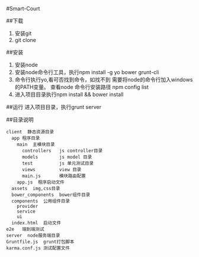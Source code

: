 #Smart-Court

##下载
1. 安装git
2. git clone 

##安装
1. 安装node
2. 安装node命令行工具，执行npm install -g yo bower grunt-cli
3. 命令行执行yo,看可否找到命令，如找不到 需要将node的命令行加入windows的PATH变量。
    查看node 命令行安装路径 npm config list
4. 进入项目目录执行npm install && bower install

##运行
进入项目目录，执行grunt server

##目录说明

    client  静态资源目录
      app 程序目录
        main  主模块目录
          controllers   js controller目录
          models        js model 目录
          test          js 单元测试目录
          views         view 目录
          main.js       模块路由配置
        app.js  程序启动文件
      assets  img,css目录
      bower_components  bower组件目录
      components  公用组件目录
        provider  
        service
        ui
      index.html  启动文件
    e2e   端到端测试
    server  node服务端目录
    Gruntfile.js  grunt打包脚本
    karma.conf.js 测试配置文件
